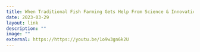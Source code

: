 ```yaml
---
title: When Traditional Fish Farming Gets Help From Science & Innovation In Singapore
date: 2023-03-29
layout: link
description: ""
image: ""
external: https://https://youtu.be/1o9w3gn6k2U
---
```

